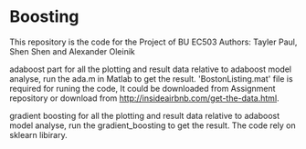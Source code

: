 # Boosting
This repository is the code for the Project of BU EC503
Authors: Tayler Paul, Shen Shen and Alexander Oleinik

adaboost part for all the plotting and result data relative to adaboost model analyse, run the ada.m in Matlab to get the result. 'BostonListing.mat' file is required for runing the code, It could be downloaded from Assignment repository or download from http://insideairbnb.com/get-the-data.html.

gradient boosting for all the plotting and result data relative to adaboost model analyse, run the gradient_boosting to get the result. The code rely on sklearn libirary.


